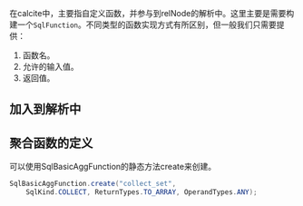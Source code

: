 在calcite中，主要指自定义函数，并参与到relNode的解析中。这里主要是需要构建一个`SqlFunction`。不同类型的函数实现方式有所区别，但一般我们只需要提供：
1. 函数名。
2. 允许的输入值。
3. 返回值。

## 加入到解析中


## 聚合函数的定义
可以使用SqlBasicAggFunction的静态方法create来创建。

```java
SqlBasicAggFunction.create("collect_set",  
	SqlKind.COLLECT, ReturnTypes.TO_ARRAY, OperandTypes.ANY);
```